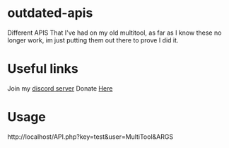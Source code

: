 # outdated-apis
Different APIS That I've had on my old multitool, as far as I know these no longer work, im just putting them out there to prove I did it.

# Useful links
Join my [discord server](https://discord.gg/VfhrGySMTB)
Donate [Here](https://cash.app/$Turlx)

# Usage
http://localhost/API.php?key=test&user=MultiTool&ARGS
